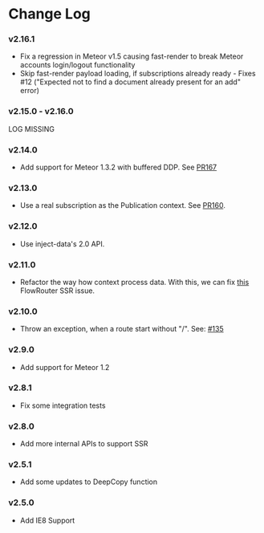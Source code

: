 # Change Log

### v2.16.1

* Fix a regression in Meteor v1.5 causing fast-render to break Meteor accounts
  login/logout functionality
* Skip fast-render payload loading, if subscriptions already ready - Fixes #12
  ("Expected not to find a document already present for an add" error)

### v2.15.0 - v2.16.0

LOG MISSING

### v2.14.0

* Add support for Meteor 1.3.2 with buffered DDP. See [PR167](https://github.com/kadirahq/fast-render/pull/167)

### v2.13.0

* Use a real subscription as the Publication context. See [PR160](https://github.com/kadirahq/fast-render/pull/160).

### v2.12.0
* Use inject-data's 2.0 API.

### v2.11.0
* Refactor the way how context process data. With this, we can fix [this](https://github.com/kadirahq/flow-router/issues/431) FlowRouter SSR issue.

### v2.10.0

* Throw an exception, when a route start without "/". See: [#135](https://github.com/meteorhacks/fast-render/pull/135)

### v2.9.0
* Add support for Meteor 1.2

### v2.8.1
* Fix some integration tests

### v2.8.0
* Add more internal APIs to support SSR

### v2.5.1
* Add some updates to DeepCopy function

### v2.5.0

* Add IE8 Support
